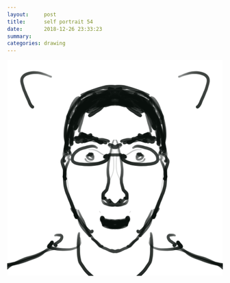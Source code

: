 ```yaml
---
layout:     post
title:      self portrait 54
date:       2018-12-26 23:33:23
summary:    
categories: drawing
---
```

![self portrait 54](/images/diary/self-portrait-54.png ".")
